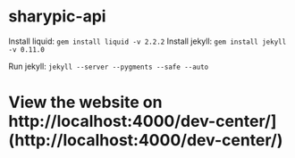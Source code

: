 sharypic-api
============

Install liquid: `gem install liquid -v 2.2.2`
Install jekyll: `gem install jekyll -v 0.11.0`

Run jekyll: `jekyll --server --pygments --safe --auto`

View the website on http://localhost:4000/dev-center/](http://localhost:4000/dev-center/)
=======

